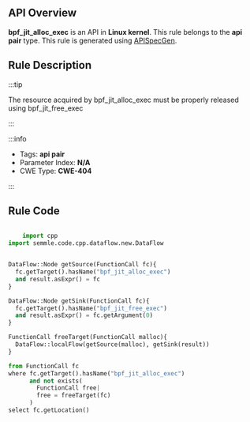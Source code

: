 ---
---


## API Overview
**bpf_jit_alloc_exec** is an API in **Linux kernel**. This rule belongs to the **api pair** type. This rule is generated using [APISpecGen](../../tools/APISpecGen).
## Rule Description

:::tip

The resource acquired by bpf_jit_alloc_exec must be properly released using bpf_jit_free_exec

:::

:::info

- Tags: **api pair**
- Parameter Index: **N/A**
- CWE Type: **CWE-404**

:::

## Rule Code
```python

    import cpp
import semmle.code.cpp.dataflow.new.DataFlow


DataFlow::Node getSource(FunctionCall fc){
  fc.getTarget().hasName("bpf_jit_alloc_exec")
  and result.asExpr() = fc
}

DataFlow::Node getSink(FunctionCall fc){
  fc.getTarget().hasName("bpf_jit_free_exec")
  and result.asExpr() = fc.getArgument(0)
}

FunctionCall freeTarget(FunctionCall malloc){
  DataFlow::localFlow(getSource(malloc), getSink(result))
}

from FunctionCall fc
where fc.getTarget().hasName("bpf_jit_alloc_exec")
      and not exists(
        FunctionCall free| 
        free = freeTarget(fc)
      )
select fc.getLocation()

    
```